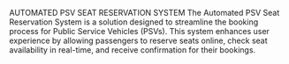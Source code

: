AUTOMATED PSV SEAT RESERVATION SYSTEM
The Automated PSV Seat Reservation System is a solution designed to streamline the booking process for Public Service Vehicles (PSVs). This system enhances user experience by allowing passengers to reserve seats online, check seat availability in real-time, and receive confirmation for their bookings.
